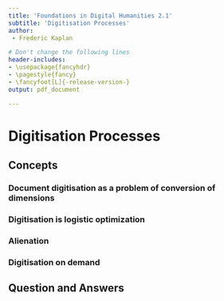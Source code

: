 ```yaml
---
title: 'Foundations in Digital Humanities 2.1'
subtitle: 'Digitisation Processes'
author:
 - Frederic Kaplan

# Don't change the following lines
header-includes:
- \usepackage{fancyhdr}
- \pagestyle{fancy}
- \fancyfoot[L]{-release-version-}
output: pdf_document

---
```


# Digitisation Processes

## Concepts

### Document digitisation as a problem of conversion of dimensions

### Digitisation is logistic optimization

### Alienation

### Digitisation on demand

## Question and Answers 



